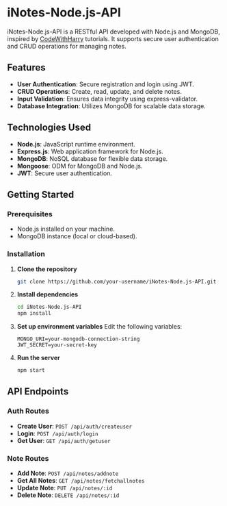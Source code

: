 # iNotes-Node.js-API

iNotes-Node.js-API is a RESTful API developed with Node.js and MongoDB, inspired by [CodeWithHarry](https://www.codewithharry.com/) tutorials. It supports secure user authentication and CRUD operations for managing notes.

## Features

- **User Authentication**: Secure registration and login using JWT.
- **CRUD Operations**: Create, read, update, and delete notes.
- **Input Validation**: Ensures data integrity using express-validator.
- **Database Integration**: Utilizes MongoDB for scalable data storage.

## Technologies Used

- **Node.js**: JavaScript runtime environment.
- **Express.js**: Web application framework for Node.js.
- **MongoDB**: NoSQL database for flexible data storage.
- **Mongoose**: ODM for MongoDB and Node.js.
- **JWT**: Secure user authentication.

## Getting Started

### Prerequisites

- Node.js installed on your machine.
- MongoDB instance (local or cloud-based).

### Installation

1. **Clone the repository**
   ```bash
   git clone https://github.com/your-username/iNotes-Node.js-API.git
   ```
2. **Install dependencies**
   ```bash
   cd iNotes-Node.js-API
   npm install
   ```
3. **Set up environment variables**
   Edit the following variables:
   ```
   MONGO_URI=your-mongodb-connection-string
   JWT_SECRET=your-secret-key
   ```
4. **Run the server**
   ```bash
   npm start
   ```

## API Endpoints

### Auth Routes

- **Create User**: `POST /api/auth/createuser`
- **Login**: `POST /api/auth/login`
- **Get User**: `GET /api/auth/getuser`

### Note Routes

- **Add Note**: `POST /api/notes/addnote`
- **Get All Notes**: `GET /api/notes/fetchallnotes`
- **Update Note**: `PUT /api/notes/:id`
- **Delete Note**: `DELETE /api/notes/:id`
